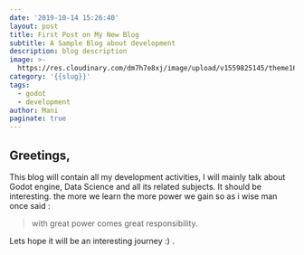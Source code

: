 ```yaml
---
date: '2019-10-14 15:26:40'
layout: post
title: First Post on My New Blog
subtitle: A Sample Blog about development
description: blog description
image: >-
  https://res.cloudinary.com/dm7h7e8xj/image/upload/v1559825145/theme16_o0seet.jpg
category: '{{slug}}'
tags:
  - godot
  - development
author: Mani
paginate: true
---
```

## Greetings,

This blog will contain all my development activities, I will mainly talk about Godot engine, Data Science and all its related subjects.
It should be interesting. the more we learn the more power we gain so as i wise man once said : 

> with great power comes great responsibility.

Lets hope it will be an interesting journey :) . 
